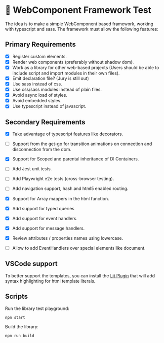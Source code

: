 # 🚀 WebComponent Framework Test

The idea is to make a simple WebComponent based framework, working with typescript and sass.
The framework must allow the following features:

## Primary Requirements

-   [x] Register custom elements.
-   [x] Render web components (preferably without shadow dom).
-   [x] Work as a library for other web-based projects (Users should be able to include script and import modules in their own files).
-   [x] Emit declaration file? (Jury is still out)
-   [x] Use sass instead of css.
-   [x] Use css/sass modules instead of plain files.
-   [x] Avoid async load of styles.
-   [x] Avoid embedded styles.
-   [x] Use typescript instead of javascript.

## Secondary Requirements

-   [x] Take advantage of typescript features like decorators.
-   [ ] Support from the get-go for transition animations on connection and disconnection from the dom.
-   [x] Support for Scoped and parental inheritance of DI Containers.
-   [ ] Add Jest unit tests.
-   [ ] Add Playwright e2e tests (cross-browser testing).
-   [ ] Add navigation support, hash and html5 enabled routing.
-   [x] Support for Array mappers in the html function.
-   [x] Add support for typed queries.
-   [x] Add support for event handlers.
-   [X] Add support for message handlers.
-   [X] Review attributes / properties names using lowercase.
-   [ ] Allow to add EventHandlers over special elements like document.


## VSCode support

To better support the templates, you can install the [Lit Plugin](https://marketplace.visualstudio.com/items?itemName=runem.lit-plugin) that will add syntax highlighting for html template literals.

## Scripts

Run the library test playground:

```shell
npm start
```

Build the library:

```shell
npm run build
```
